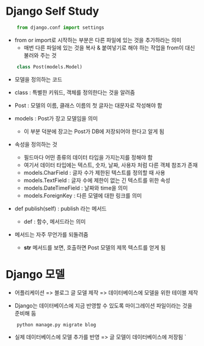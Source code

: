 # Django Self Study

```python
    from django.conf import settings
```
- from or import로 시작하는 부분은 다른 파일에 있는 것을 추가하라는 의미
   - 매번 다른 파일에 있는 것을 복사 & 붙여넣기로 해야 하는 작업을 from이 대신 불러와 주는 것 

```python
    class Post(models.Model)
```
- 모델을 정의하는 코드 
- class : 특별한 키워드, 객체를 정의한다는 것을 알려줌 
- Post : 모델의 이름, 클래스 이름의 첫 글자는 대문자로 작성해야 함 
- models : Post가 장고 모델임을 의미 
    - 이 부분 덕분에 장고는 Post가 DB에 저장되어야 한다고 알게 됨 

- 속성을 정의하는 것
    - 필드마다 어떤 종류의 데이터 타입을 가지는지를 정해야 함 
    - 여기서 데이터 타입에는 텍스트, 숫자, 날짜, 사용자 처럼 다른 객체 참조가 존재 
    - models.CharField : 글자 수가 제한된 텍스트를 정의할 때 사용 
    - models.TextField : 글자 수에 제한이 없는 긴 텍스트를 위한 속성 
    - models.DateTimeField : 날짜와 time을 의미 
    - models.ForeignKey : 다른 모델에 대한 링크를 의미  

- def publish(self) : publish 라는 메서드 
    - def : 함수, 메서드라는 의미 

- 메서드는 자주 무언가를 되돌려줌 
    - __str__ 메서드를 보면, 호출하면 Post 모델의 제목 텍스트를 얻게 됨 

# Django 모델 

- 어플리케이션 => 블로그 글 모델 제작 => 데이터베이스에 모델을 위한 테이블 제작

- Django는 데이터베이스에 지금 반영할 수 있도록 마이그레이션 파일이라는 것을 준비해 둠 
```shell
    python manage.py migrate blog
```
- 실제 데이터베이스에 모델 추가를 반영 => 글 모델이 데이터베이스에 저장됨 
`